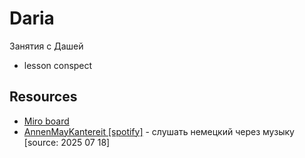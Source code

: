 # Daria

Занятия с Дашей

- lesson conspect

## Resources

- [Miro board](https://miro.com/app/board/uXjVNUHPu_k=/)
- [AnnenMayKantereit [spotify]](https://open.spotify.com/track/13Fo5bvBmmDDaMGtLlAqB5?si=Ks4vfql3SSSZkMGbLVLvXA) - слушать немецкий через музыку [source: 2025 07 18]
